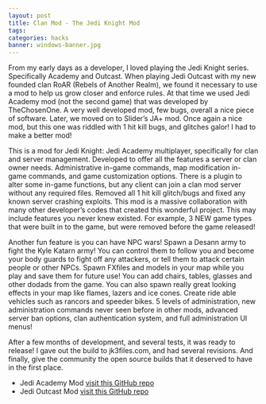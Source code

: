 ```yaml
---
layout: post
title: Clan Mod - The Jedi Knight Mod
tags:
categories: hacks
banner: windows-banner.jpg
---
```


From my early days as a developer, I loved playing the Jedi Knight series. Specifically Academy and Outcast. When playing Jedi Outcast with my new founded clan RoAR (Rebels of Another Realm), we found it necessary to use a mod to help us grow closer and enforce rules. At that time we used Jedi Academy mod (not the second game) that was developed by TheChosenOne. A very well developed mod, few bugs, overall a nice piece of software. Later, we moved on to Slider’s JA+ mod. Once again a nice mod, but this one was riddled with 1 hit kill bugs, and glitches galor! I had to make a better mod!

This is a mod for Jedi Knight: Jedi Academy multiplayer, specifically for clan and server management. Developed to offer all the features a server or clan owner needs. Administrative in-game commands, map modification in-game commands, and game customization options. There is a plugin to alter some in-game functions, but any client can join a clan mod server without any required files. Removed all 1 hit kill glitch/bugs and fixed any known server crashing exploits. This mod is a massive collaboration with many other developer’s codes that created this wonderful project. This may include features you never knew existed. For example, 3 NEW game types that were built in to the game, but were removed before the game released!

Another fun feature is you can have NPC wars! Spawn a Desann army to fight the Kyle Katarn army! You can control them to follow you and become your body guards to fight off any attackers, or tell them to attack certain people or other NPCs. Spawn FXfiles and models in your map while you play and save them for future use! You can add chairs, tables, glasses and other dodads from the game. You can also spawn really great looking effects in your map like flames, lazers and ice cones. Create ride able vehicles such as rancors and speeder bikes. 5 levels of administration, new administration commands never seen before in other mods, advanced server ban options, clan authentication system, and full administration UI menus!

After a few months of development, and several tests, it was ready to release! I gave out the build to jk3files.com, and had several revisions. And finally, give the community the open source builds that it deserved to have in the first place.

- Jedi Academy Mod [visit this GitHub repo](https://github.com/erfg12/clanmod-jka)
- Jedi Outcast Mod [visit this GitHub repo](https://github.com/erfg12/clanmod-jko)